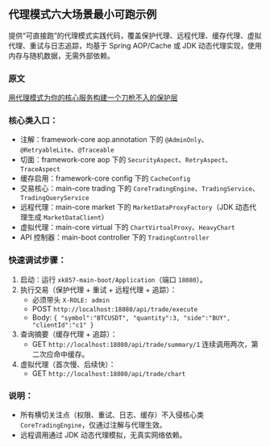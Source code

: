 
## 代理模式六大场景最小可跑示例

提供“可直接跑”的代理模式实践代码，覆盖保护代理、远程代理、缓存代理、虚拟代理、重试与日志追踪，均基于 Spring AOP/Cache 或 JDK 动态代理实现，使用内存与随机数据，无需外部依赖。

### 原文

[用代理模式为你的核心服务构建一个刀枪不入的保护层](https://blog.csdn.net/qq_45740561/article/details/118703716)

### 核心类入口：

- 注解：framework-core aop.annotation 下的 `@AdminOnly`、`@RetryableLite`、`@Traceable`
- 切面：framework-core aop 下的 `SecurityAspect`、`RetryAspect`、`TraceAspect`
- 缓存启用：framework-core config 下的 `CacheConfig`
- 交易核心：main-core trading 下的 `CoreTradingEngine`、`TradingService`、`TradingQueryService`
- 远程代理：main-core market 下的 `MarketDataProxyFactory`（JDK 动态代理生成 `MarketDataClient`）
- 虚拟代理：main-core virtual 下的 `ChartVirtualProxy`、`HeavyChart`
- API 控制器：main-boot controller 下的 `TradingController`

### 快速调试步骤：

1. 启动：运行 `xk857-main-boot/Application`（端口 `18080`）。
2. 执行交易（保护代理 + 重试 + 远程代理 + 追踪）：
   - 必须带头 `X-ROLE: admin`
   - POST `http://localhost:18080/api/trade/execute`
   - Body: `{ "symbol":"BTCUSDT", "quantity":3, "side":"BUY", "clientId":"c1" }`
3. 查询摘要（缓存代理 + 追踪）：
   - GET `http://localhost:18080/api/trade/summary/1` 连续调用两次，第二次应命中缓存。
4. 虚拟代理（首次慢、后续快）：
   - GET `http://localhost:18080/api/trade/chart`

### 说明：

- 所有横切关注点（权限、重试、日志、缓存）不入侵核心类 `CoreTradingEngine`，仅通过注解与代理生效。
- 远程调用通过 JDK 动态代理模拟，无真实网络依赖。

